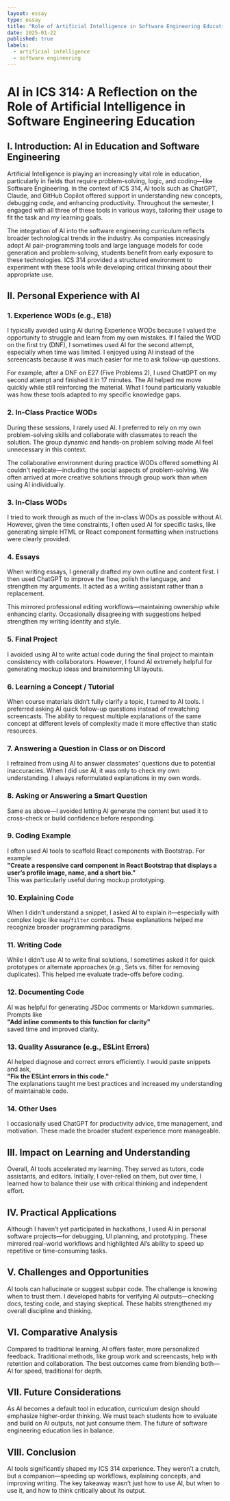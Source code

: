 ```yaml
---
layout: essay
type: essay
title: "Role of Artificial Intelligence in Software Engineering Education"
date: 2025-01-22
published: true
labels:
  - artificial intelligence
  - software engineering
---
```


# AI in ICS 314: A Reflection on the Role of Artificial Intelligence in Software Engineering Education

## I. Introduction: AI in Education and Software Engineering

Artificial Intelligence is playing an increasingly vital role in education, particularly in fields that require problem-solving, logic, and coding—like Software Engineering. In the context of ICS 314, AI tools such as ChatGPT, Claude, and GitHub Copilot offered support in understanding new concepts, debugging code, and enhancing productivity. Throughout the semester, I engaged with all three of these tools in various ways, tailoring their usage to fit the task and my learning goals.

The integration of AI into the software engineering curriculum reflects broader technological trends in the industry. As companies increasingly adopt AI pair-programming tools and large language models for code generation and problem-solving, students benefit from early exposure to these technologies. ICS 314 provided a structured environment to experiment with these tools while developing critical thinking about their appropriate use.

## II. Personal Experience with AI

### 1. Experience WODs (e.g., E18)

I typically avoided using AI during Experience WODs because I valued the opportunity to struggle and learn from my own mistakes. If I failed the WOD on the first try (DNF), I sometimes used AI for the second attempt, especially when time was limited. I enjoyed using AI instead of the screencasts because it was much easier for me to ask follow-up questions.

For example, after a DNF on E27 (Five Problems 2), I used ChatGPT on my second attempt and finished it in 17 minutes. The AI helped me move quickly while still reinforcing the material. What I found particularly valuable was how these tools adapted to my specific knowledge gaps.

### 2. In-Class Practice WODs

During these sessions, I rarely used AI. I preferred to rely on my own problem-solving skills and collaborate with classmates to reach the solution. The group dynamic and hands-on problem solving made AI feel unnecessary in this context.

The collaborative environment during practice WODs offered something AI couldn't replicate—including the social aspects of problem-solving. We often arrived at more creative solutions through group work than when using AI individually.

### 3. In-Class WODs

I tried to work through as much of the in-class WODs as possible without AI. However, given the time constraints, I often used AI for specific tasks, like generating simple HTML or React component formatting when instructions were clearly provided.

### 4. Essays

When writing essays, I generally drafted my own outline and content first. I then used ChatGPT to improve the flow, polish the language, and strengthen my arguments. It acted as a writing assistant rather than a replacement.

This mirrored professional editing workflows—maintaining ownership while enhancing clarity. Occasionally disagreeing with suggestions helped strengthen my writing identity and style.

### 5. Final Project

I avoided using AI to write actual code during the final project to maintain consistency with collaborators. However, I found AI extremely helpful for generating mockup ideas and brainstorming UI layouts.

### 6. Learning a Concept / Tutorial

When course materials didn’t fully clarify a topic, I turned to AI tools. I preferred asking AI quick follow-up questions instead of rewatching screencasts. The ability to request multiple explanations of the same concept at different levels of complexity made it more effective than static resources.

### 7. Answering a Question in Class or on Discord

I refrained from using AI to answer classmates' questions due to potential inaccuracies. When I did use AI, it was only to check my own understanding. I always reformulated explanations in my own words.

### 8. Asking or Answering a Smart Question

Same as above—I avoided letting AI generate the content but used it to cross-check or build confidence before responding.

### 9. Coding Example

I often used AI tools to scaffold React components with Bootstrap. For example:  
**"Create a responsive card component in React Bootstrap that displays a user’s profile image, name, and a short bio."**  
This was particularly useful during mockup prototyping.

### 10. Explaining Code

When I didn't understand a snippet, I asked AI to explain it—especially with complex logic like `map`/`filter` combos. These explanations helped me recognize broader programming paradigms.

### 11. Writing Code

While I didn't use AI to write final solutions, I sometimes asked it for quick prototypes or alternate approaches (e.g., Sets vs. filter for removing duplicates). This helped me evaluate trade-offs before coding.

### 12. Documenting Code

AI was helpful for generating JSDoc comments or Markdown summaries. Prompts like  
**"Add inline comments to this function for clarity"**  
saved time and improved clarity.

### 13. Quality Assurance (e.g., ESLint Errors)

AI helped diagnose and correct errors efficiently. I would paste snippets and ask,  
**"Fix the ESLint errors in this code."**  
The explanations taught me best practices and increased my understanding of maintainable code.

### 14. Other Uses

I occasionally used ChatGPT for productivity advice, time management, and motivation. These made the broader student experience more manageable.

## III. Impact on Learning and Understanding

Overall, AI tools accelerated my learning. They served as tutors, code assistants, and editors. Initially, I over-relied on them, but over time, I learned how to balance their use with critical thinking and independent effort.

## IV. Practical Applications

Although I haven’t yet participated in hackathons, I used AI in personal software projects—for debugging, UI planning, and prototyping. These mirrored real-world workflows and highlighted AI’s ability to speed up repetitive or time-consuming tasks.

## V. Challenges and Opportunities

AI tools can hallucinate or suggest subpar code. The challenge is knowing when to trust them. I developed habits for verifying AI outputs—checking docs, testing code, and staying skeptical. These habits strengthened my overall discipline and thinking.

## VI. Comparative Analysis

Compared to traditional learning, AI offers faster, more personalized feedback. Traditional methods, like group work and screencasts, help with retention and collaboration. The best outcomes came from blending both—AI for speed, traditional for depth.

## VII. Future Considerations

As AI becomes a default tool in education, curriculum design should emphasize higher-order thinking. We must teach students how to evaluate and build on AI outputs, not just consume them. The future of software engineering education lies in balance.

## VIII. Conclusion

AI tools significantly shaped my ICS 314 experience. They weren’t a crutch, but a companion—speeding up workflows, explaining concepts, and improving writing. The key takeaway wasn’t just how to use AI, but when to use it, and how to think critically about its output.
